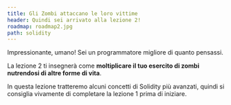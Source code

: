 ```yaml
---
title: Gli Zombi attaccano le loro vittime
header: Quindi sei arrivato alla lezione 2!
roadmap: roadmap2.jpg
path: solidity
---
```


Impressionante, umano! Sei un programmatore migliore di quanto pensassi.

La lezione 2 ti insegnerà come **moltiplicare il tuo esercito di zombi nutrendosi di altre forme di vita**.

In questa lezione tratteremo alcuni concetti di Solidity più avanzati, quindi si consiglia
 vivamente di completare la lezione 1 prima di iniziare.
